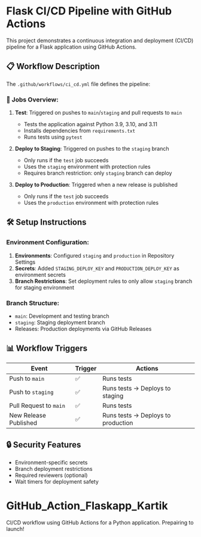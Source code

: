 
# Flask CI/CD Pipeline with GitHub Actions

This project demonstrates a continuous integration and deployment (CI/CD) pipeline for a Flask application using GitHub Actions.

## 📋 Workflow Description

The `.github/workflows/ci_cd.yml` file defines the pipeline:

### 🔧 Jobs Overview:

1.  **Test**: Triggered on pushes to `main`/`staging` and pull requests to `main`
    - Tests the application against Python 3.9, 3.10, and 3.11
    - Installs dependencies from `requirements.txt`
    - Runs tests using `pytest`

2.  **Deploy to Staging**: Triggered on pushes to the `staging` branch
    - Only runs if the `test` job succeeds
    - Uses the `staging` environment with protection rules
    - Requires branch restriction: only `staging` branch can deploy

3.  **Deploy to Production**: Triggered when a new release is published
    - Only runs if the `test` job succeeds
    - Uses the `production` environment with protection rules

## 🛠️ Setup Instructions

### Environment Configuration:
1.  **Environments**: Configured `staging` and `production` in Repository Settings
2.  **Secrets**: Added `STAGING_DEPLOY_KEY` and `PRODUCTION_DEPLOY_KEY` as environment secrets
3.  **Branch Restrictions**: Set deployment rules to only allow `staging` branch for staging environment

### Branch Structure:
- `main`: Development and testing branch
- `staging`: Staging deployment branch
- Releases: Production deployments via GitHub Releases

## 📊 Workflow Triggers

| Event | Trigger | Actions |
|-------|---------|---------|
| Push to `main` | ✅ | Runs tests |
| Push to `staging` | ✅ | Runs tests → Deploys to staging |
| Pull Request to `main` | ✅ | Runs tests |
| New Release Published | ✅ | Runs tests → Deploys to production |

## 🔒 Security Features
- Environment-specific secrets
- Branch deployment restrictions
- Required reviewers (optional)
- Wait timers for deployment safety

# GitHub_Action_Flaskapp_Kartik
 CI/CD workflow using GitHub Actions for a Python application.
 Prepairing to launch! 


